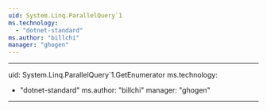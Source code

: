 ```yaml
---
uid: System.Linq.ParallelQuery`1
ms.technology: 
  - "dotnet-standard"
ms.author: "billchi"
manager: "ghogen"
---
```


---
uid: System.Linq.ParallelQuery`1.GetEnumerator
ms.technology: 
  - "dotnet-standard"
ms.author: "billchi"
manager: "ghogen"
---
